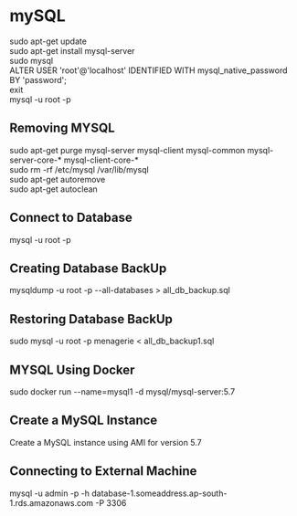 # mySQL
sudo apt-get update <br />
sudo apt-get install mysql-server <br />
sudo mysql   <br />
ALTER USER 'root'@'localhost' IDENTIFIED WITH mysql_native_password BY 'password'; <br />
exit <br />
mysql -u root -p <br />

## Removing MYSQL
sudo apt-get purge mysql-server mysql-client mysql-common mysql-server-core-* mysql-client-core-* <br />
sudo rm -rf /etc/mysql /var/lib/mysql <br />
sudo apt-get autoremove <br />
sudo apt-get autoclean <br />
    
    
## Connect to Database
mysql -u root -p 

## Creating Database BackUp
mysqldump -u root -p --all-databases > all_db_backup.sql

## Restoring Database BackUp
sudo mysql -u root -p menagerie < all_db_backup1.sql

## MYSQL Using Docker
sudo docker run --name=mysql1 -d mysql/mysql-server:5.7

## Create a MySQL Instance
Create a MySQL instance using AMI for version 5.7

## Connecting to External Machine
 mysql -u admin -p -h database-1.someaddress.ap-south-1.rds.amazonaws.com -P 3306

